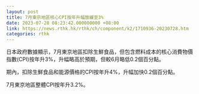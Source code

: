 ```yaml
---
layout: post
title: 7月東京地區核心CPI按年升幅放緩至3%
date: 2023-07-28 08:23:42.000000000 +08:00
link: https://news.rthk.hk/rthk/ch/component/k2/1710936-20230728.htm
categories: rthk
---
```


日本政府數據顯示，7月東京地區扣除生鮮食品，但包含燃料成本的核心消費物價指數(CPI)按年升3%，升幅略高於預期，但較6月略低0.2個百分點。

期內，扣除生鮮食品和能源價格的CPI按年升4%，升幅加快0.2個百分點。

7月東京地區整體CPI按年升3.2%。
